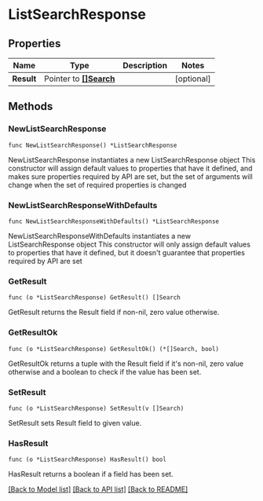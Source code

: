 # ListSearchResponse

## Properties

Name | Type | Description | Notes
------------ | ------------- | ------------- | -------------
**Result** | Pointer to [**[]Search**](Search.md) |  | [optional] 

## Methods

### NewListSearchResponse

`func NewListSearchResponse() *ListSearchResponse`

NewListSearchResponse instantiates a new ListSearchResponse object
This constructor will assign default values to properties that have it defined,
and makes sure properties required by API are set, but the set of arguments
will change when the set of required properties is changed

### NewListSearchResponseWithDefaults

`func NewListSearchResponseWithDefaults() *ListSearchResponse`

NewListSearchResponseWithDefaults instantiates a new ListSearchResponse object
This constructor will only assign default values to properties that have it defined,
but it doesn't guarantee that properties required by API are set

### GetResult

`func (o *ListSearchResponse) GetResult() []Search`

GetResult returns the Result field if non-nil, zero value otherwise.

### GetResultOk

`func (o *ListSearchResponse) GetResultOk() (*[]Search, bool)`

GetResultOk returns a tuple with the Result field if it's non-nil, zero value otherwise
and a boolean to check if the value has been set.

### SetResult

`func (o *ListSearchResponse) SetResult(v []Search)`

SetResult sets Result field to given value.

### HasResult

`func (o *ListSearchResponse) HasResult() bool`

HasResult returns a boolean if a field has been set.


[[Back to Model list]](../README.md#documentation-for-models) [[Back to API list]](../README.md#documentation-for-api-endpoints) [[Back to README]](../README.md)


